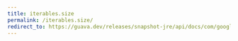 ```yaml
---
title: iterables.size
permalink: /iterables.size/
redirect_to: https://guava.dev/releases/snapshot-jre/api/docs/com/google/common/collect/Iterables.html#size-java.lang.Iterable-
---
```

